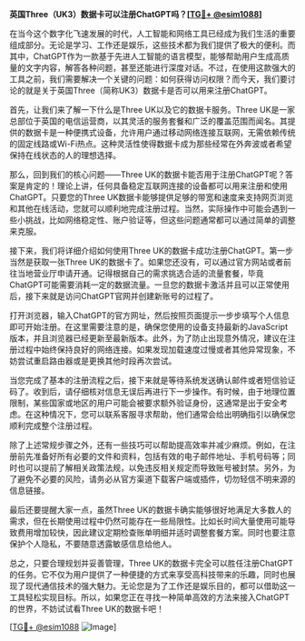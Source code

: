 **英国Three（UK3）数据卡可以注册ChatGPT吗？[[TG💪+ @esim1088](https://t.me/s/esim1088)]**

在当今这个数字化飞速发展的时代，人工智能和网络工具已经成为我们生活的重要组成部分。无论是学习、工作还是娱乐，这些技术都为我们提供了极大的便利。而其中，ChatGPT作为一款基于先进人工智能的语言模型，能够帮助用户生成高质量的文字内容，解答各种问题，甚至还能进行深度对话。不过，在使用这款强大的工具之前，我们需要解决一个关键的问题：如何获得访问权限？而今天，我们要讨论的就是关于英国Three（简称UK3）数据卡是否可以用来注册ChatGPT。

首先，让我们来了解一下什么是Three UK以及它的数据卡服务。Three UK是一家总部位于英国的电信运营商，以其灵活的服务套餐和广泛的覆盖范围而闻名。其提供的数据卡是一种便携式设备，允许用户通过移动网络连接互联网，无需依赖传统的固定线路或Wi-Fi热点。这种灵活性使得数据卡成为那些经常在外奔波或者希望保持在线状态的人的理想选择。

那么，回到我们的核心问题——Three UK的数据卡能否用于注册ChatGPT呢？答案是肯定的！理论上讲，任何具备稳定互联网连接的设备都可以用来注册和使用ChatGPT。只要您的Three UK数据卡能够提供足够的带宽和速度来支持网页浏览和其他在线活动，您就可以顺利地完成注册过程。当然，实际操作中可能会遇到一些小挑战，比如网络稳定性、账户验证等，但这些问题通常都可以通过简单的调整来克服。

接下来，我们将详细介绍如何使用Three UK的数据卡成功注册ChatGPT。第一步当然是获取一张Three UK的数据卡了。如果您还没有，可以通过官方网站或者前往当地营业厅申请开通。记得根据自己的需求挑选合适的流量套餐，毕竟ChatGPT可能需要消耗一定的数据流量。一旦您的数据卡激活并且可以正常使用后，接下来就是访问ChatGPT官网并创建新账号的过程了。

打开浏览器，输入ChatGPT的官方网址，然后按照页面提示一步步填写个人信息即可开始注册。在这里需要注意的是，确保您使用的设备支持最新的JavaScript版本，并且浏览器已经更新至最新版本。此外，为了防止出现意外情况，建议在注册过程中始终保持良好的网络连接。如果发现加载速度过慢或者其他异常现象，不妨尝试重启路由器或是更换其他时段再次尝试。

当您完成了基本的注册流程之后，接下来就是等待系统发送确认邮件或者短信验证码了。收到后，请仔细核对信息无误后再进行下一步操作。有时候，由于地理位置限制，某些国家或地区的用户可能会被要求额外验证身份，这通常是出于安全考虑。在这种情况下，您可以联系客服寻求帮助，他们通常会给出明确指引以确保您顺利完成整个注册过程。

除了上述常规步骤之外，还有一些技巧可以帮助提高效率并减少麻烦。例如，在注册前先准备好所有必要的文件和资料，包括有效的电子邮件地址、手机号码等；同时也可以提前了解相关政策法规，以免违反相关规定而导致账号被封禁。另外，为了避免不必要的风险，请务必从官方渠道下载客户端或插件，切勿轻信不明来源的信息链接。

最后还要提醒大家一点，虽然Three UK的数据卡确实能够很好地满足大多数人的需求，但在长期使用过程中仍然可能存在一些局限性。比如长时间大量使用可能导致费用增加较快，因此建议定期检查账单明细并适时调整套餐方案。同时也要注意保护个人隐私，不要随意透露敏感信息给他人。

总之，只要合理规划并妥善管理，Three UK的数据卡完全可以胜任注册ChatGPT的任务。它不仅为用户提供了一种便捷的方式来享受高科技带来的乐趣，同时也展现了现代通信技术的强大魅力。无论您是为了工作还是娱乐目的，都可以借助这一工具轻松实现目标。所以，如果您正在寻找一种简单高效的方法来接入ChatGPT的世界，不妨试试看Three UK的数据卡吧！

[[TG💪+ @esim1088](https://t.me/s/esim1088) ![Image](https://i.postimg.cc/4NQfJmqS/Snipaste-2025-05-13-00-14-12.png)]